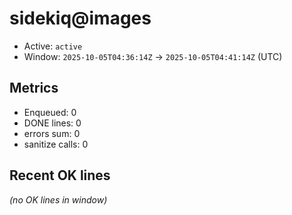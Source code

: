 # sidekiq@images

- Active: `active`
- Window: `2025-10-05T04:36:14Z` → `2025-10-05T04:41:14Z` (UTC)

## Metrics
- Enqueued: 0
- DONE lines: 0
- errors sum: 0
- sanitize calls: 0

## Recent OK lines
_(no OK lines in window)_
